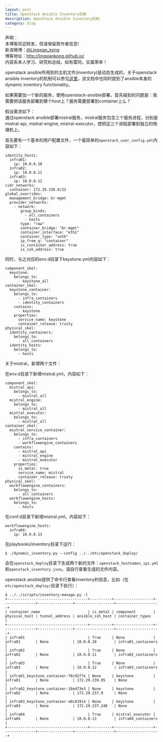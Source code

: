 ```yaml
---
layout: post
title: OpenStack Ansible Inventory机制
description: OpenStack Ansible Inventory机制
category: blog
---
```


声明：  
本博客欢迎转发，但请保留原作者信息!  
新浪微博：[@Lingxian_kong](http://weibo.com/lingxiankong)   
博客地址：<http://lingxiankong.github.io/>  
内容系本人学习、研究和总结，如有雷同，实属荣幸！

openstack ansible所用到的主机文件(inventory)是动态生成的，关于openstack ansible inventory的机制可以参见[这里](http://docs.openstack.org/developer/openstack-ansible/developer-docs/inventory.html#developer-inventory)，该文档中也同时提到了ansible本身的dynamic inventory functionality。

如果需要加一个新的服务，使用openstack-ansible部署，首先碰到的问题是：我需要把该服务部署到哪个host上？服务需要部署到container上么？

假设需求如下：  
通过openstack ansible部署mistral服务，mistral服务包含三个服务进程，分别是mistral-api, mistral-engine, mistral-executor，想把这三个进程部署到独立的物理机上。

首先要有一个基本的用户配置文件，一个最简单的`openstack_user_config.yml`内容如下：

    identity_hosts:
      infra01:
        ip: 10.0.0.10
      infra02:
        ip: 10.0.0.11
      infra03:
        ip: 10.0.0.12
    cidr_networks:
      container: 172.29.236.0/22
    global_overrides:
      management_bridge: br-mgmt
      provider_networks:
        - network:
           group_binds:
             - all_containers
             - hosts
           type: "raw"
           container_bridge: "br-mgmt"
           container_interface: "eth1"
           container_type: "veth"
           ip_from_q: "container"
           is_container_address: true
           is_ssh_address: true

同时，与之对应的env.d目录下keystone.yml内容如下：

    component_skel:
      keystone:
        belongs_to:
          - keystone_all
    container_skel:
      keystone_container:
        belongs_to:
          - infra_containers
          - identity_containers
        contains:
          - keystone
        properties:
          service_name: keystone
          container_release: trusty
    physical_skel:
      identity_containers:
        belongs_to:
          - all_containers
      identity_hosts:
        belongs_to:
          - hosts

关于mistral，新增两个文件：

在env.d目录下新增mistral.yml，内容如下：

    component_skel:
      mistral_api:
        belongs_to:
          - mistral_all
      mistral_engine:
        belongs_to:
          - mistral_all
      mistral_executor:
        belongs_to:
          - mistral_all
    container_skel:
      mistral_service_container:
        belongs_to:
          - infra_containers
          - workflowengine_containers
        contains:
          - mistral_api
          - mistral_engine
          - mistral_executor
        properties:
          is_metal: true
          service_name: mistral
          container_release: trusty
    physical_skel:
      workflowengine_containers:
        belongs_to:
          - all_containers
      workflowengine_hosts:
        belongs_to:
          - hosts

在conf.d目录下新增mistral.yml，内容如下：

    workflowengine_hosts:
      infra04:
        ip: 10.0.0.13

在playbooks/inventory目录下运行：

    $ ./dynamic_inventory.py --config ../../etc/openstack_deploy/

会在`openstack_deploy`目录下生成两个新的文件：`openstack_hostnames_ips.yml`和`openstack_inventory.json`。请自行查看生成的文件内容。

openstack ansible提供了命令行查看inventory的信息，比如（在`etc/openstack_deploy/`目录下执行）：

    $ ../../scripts/inventory-manage.py -l
    +-------------------------------------+----------+------------------+---------------+----------------+------------------+--------------------+
    | container_name                      | is_metal | component        | physical_host | tunnel_address | ansible_ssh_host | container_types    |
    +-------------------------------------+----------+------------------+---------------+----------------+------------------+--------------------+
    | infra01                             | True     | None             | infra01       | None           | 10.0.0.10        | infra01_containers |
    | infra02                             | True     | None             | infra02       | None           | 10.0.0.11        | infra02_containers |
    | infra03                             | True     | None             | infra03       | None           | 10.0.0.12        | infra03_containers |
    | infra01_keystone_container-78c92f7e | None     | keystone         | infra01       | None           | 172.29.239.95    | None               |
    | infra02_keystone_container-18ed73e3 | None     | keystone         | infra02       | None           | 172.29.237.9     | None               |
    | infra03_keystone_container-a8c83914 | None     | keystone         | infra03       | None           | 172.29.237.248   | None               |
    | infra04                             | True     | mistral_executor | infra04       | None           | 10.0.0.13        | infra04_containers |
    +-------------------------------------+----------+------------------+---------------+----------------+------------------+--------------------+
